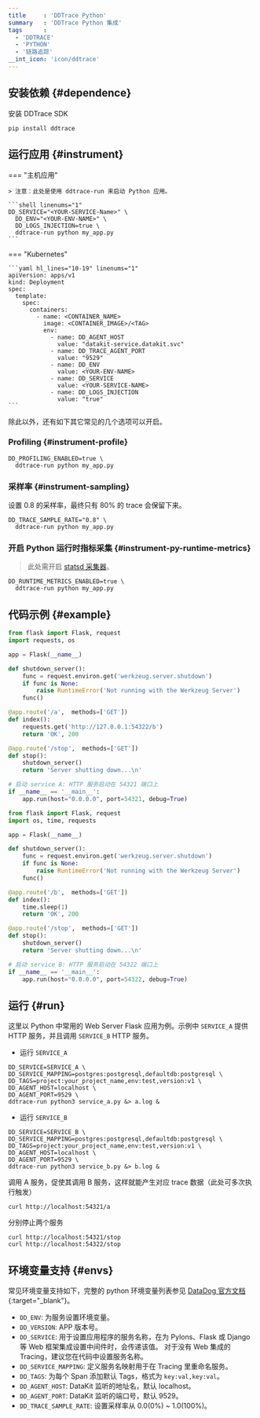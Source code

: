 ```yaml
---
title     : 'DDTrace Python'
summary   : 'DDTrace Python 集成'
tags      :
  - 'DDTRACE'
  - 'PYTHON'
  - '链路追踪'
__int_icon: 'icon/ddtrace'
---
```


## 安装依赖 {#dependence}

安装 DDTrace SDK

```shell
pip install ddtrace
```

## 运行应用 {#instrument}

<!-- markdownlint-disable MD046 -->
=== "主机应用"

    > 注意：此处是使用 ddtrace-run 来启动 Python 应用。
    
    ```shell linenums="1"
    DD_SERVICE="<YOUR-SERVICE-Name>" \
      DD_ENV="<YOUR-ENV-NAME>" \
      DD_LOGS_INJECTION=true \
      ddtrace-run python my_app.py
    ```

=== "Kubernetes"

    ```yaml hl_lines="10-19" linenums="1"
    apiVersion: apps/v1
    kind: Deployment
    spec:
      template:
        spec:
          containers:
            - name: <CONTAINER_NAME>
              image: <CONTAINER_IMAGE>/<TAG>
              env:
                - name: DD_AGENT_HOST
                  value: "datakit-service.datakit.svc"
                - name: DD_TRACE_AGENT_PORT
                  value: "9529"
                - name: DD_ENV
                  value: <YOUR-ENV-NAME>
                - name: DD_SERVICE
                  value: <YOUR-SERVICE-NAME>
                - name: DD_LOGS_INJECTION
                  value: "true"
    ```
<!-- markdownlint-enable -->

除此以外，还有如下其它常见的几个选项可以开启。

### Profiling {#instrument-profile}

```shell linenums="1"
DD_PROFILING_ENABLED=true \
  ddtrace-run python my_app.py
```

### 采样率 {#instrument-sampling}

设置 0.8 的采样率，最终只有 80% 的 trace 会保留下来。

```shell linenums="1"
DD_TRACE_SAMPLE_RATE="0.8" \
  ddtrace-run python my_app.py
```

### 开启 Python 运行时指标采集 {#instrument-py-runtime-metrics}

> 此处需开启 [statsd 采集器](statsd.md)。

```shell linenums="1"
DD_RUNTIME_METRICS_ENABLED=true \
  ddtrace-run python my_app.py
```

## 代码示例 {#example}

```python title="service_a.py"
from flask import Flask, request
import requests, os

app = Flask(__name__)

def shutdown_server():
    func = request.environ.get('werkzeug.server.shutdown')
    if func is None:
        raise RuntimeError('Not running with the Werkzeug Server')
    func()

@app.route('/a',  methods=['GET'])
def index():
    requests.get('http://127.0.0.1:54322/b')
    return 'OK', 200

@app.route('/stop',  methods=['GET'])
def stop():
    shutdown_server()
    return 'Server shutting down...\n'

# 启动 service A: HTTP 服务启动在 54321 端口上
if __name__ == '__main__':
    app.run(host="0.0.0.0", port=54321, debug=True)
```

```python title="service_b.py"
from flask import Flask, request
import os, time, requests

app = Flask(__name__)

def shutdown_server():
    func = request.environ.get('werkzeug.server.shutdown')
    if func is None:
        raise RuntimeError('Not running with the Werkzeug Server')
    func()

@app.route('/b',  methods=['GET'])
def index():
    time.sleep(1)
    return 'OK', 200

@app.route('/stop',  methods=['GET'])
def stop():
    shutdown_server()
    return 'Server shutting down...\n'

# 启动 service B: HTTP 服务启动在 54322 端口上
if __name__ == '__main__':
    app.run(host="0.0.0.0", port=54322, debug=True)
```

## 运行 {#run}

这里以 Python 中常用的 Web Server Flask 应用为例。示例中 `SERVICE_A` 提供 HTTP 服务，并且调用 `SERVICE_B` HTTP 服务。

- 运行 `SERVICE_A`

```shell
DD_SERVICE=SERVICE_A \
DD_SERVICE_MAPPING=postgres:postgresql,defaultdb:postgresql \
DD_TAGS=project:your_project_name,env:test,version:v1 \
DD_AGENT_HOST=localhost \
DD_AGENT_PORT=9529 \
ddtrace-run python3 service_a.py &> a.log &
```

- 运行 `SERVICE_B`

```shell
DD_SERVICE=SERVICE_B \
DD_SERVICE_MAPPING=postgres:postgresql,defaultdb:postgresql \
DD_TAGS=project:your_project_name,env:test,version:v1 \
DD_AGENT_HOST=localhost \
DD_AGENT_PORT=9529 \
ddtrace-run python3 service_b.py &> b.log &
```

调用 A 服务，促使其调用 B 服务，这样就能产生对应 trace 数据（此处可多次执行触发）

```shell
curl http://localhost:54321/a
```

分别停止两个服务

```shell
curl http://localhost:54321/stop
curl http://localhost:54322/stop
```

## 环境变量支持 {#envs}

常见环境变量支持如下，完整的 python 环境变量列表参见 [DataDog 官方文档](https://docs.datadoghq.com/tracing/trace_collection/library_config/python/){:target="_blank"}。

- `DD_ENV`: 为服务设置环境变量。
- `DD_VERSION`: APP 版本号。
- `DD_SERVICE`: 用于设置应用程序的服务名称，在为 Pylons、Flask 或 Django 等 Web 框架集成设置中间件时，会传递该值。 对于没有 Web 集成的 Tracing，建议您在代码中设置服务名称。
- `DD_SERVICE_MAPPING`: 定义服务名映射用于在 Tracing 里重命名服务。
- `DD_TAGS`: 为每个 Span 添加默认 Tags，格式为 `key:val,key:val`。
- `DD_AGENT_HOST`: DataKit 监听的地址名，默认 localhost。
- `DD_AGENT_PORT`: DataKit 监听的端口号，默认 9529。
- `DD_TRACE_SAMPLE_RATE`: 设置采样率从 0.0(0%) ~ 1.0(100%)。

